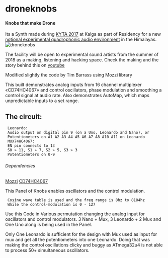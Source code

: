 # droneknobs
#### Knobs that make Drone

Its a Synth made during [KYTA 2017](https://issuu.com/shazeb/docs/kyta_2017_catalog) at Kalga as part of Residency for a new [notional experimental quadrophonic audio environment](https://sound.codes/works/kyta-karma-quad/) in the Himalayas. 
![droneknobs](https://i.imgur.com/QMfgMAg.jpg)

The facility will be open to experimental sound artists from the summer of 2018 as a making,  listening and hacking space. 
Check the making and the story behind this on [youtube](https://www.youtube.com/watch?v=MHGiTG6djZ0)



Modified slightly the code by Tim Barrass using Mozzi library


This built demonstrates analog inputs from 16 channel multiplexer «CD74HC4067» and control oscillators, phase modulation and smoothing a control signal at audio rate. Also demonstrates AutoMap, which maps unpredictable inputs to a set range.
 
  ## The circuit:
     Leonardo: 
     Audio output on digital pin 9 (on a Uno, Leonardo and Nano), or 
     Potentiometers on A1 A2 A3 A4 A5 A6 A7 A8 A10 A11 on Leonardo
     MUX74HC4067:
     EN pin connects to 13
     S0 » 11, S1 » 7, S2 » 5, S3 » 3
     Potentiometers on 0-9
 
###### Dependencies 
[Mozzi](http://sensorium.github.com/Mozzi/)
[CD74HC4067](https://github.com/pAIgn10/MUX74HC4067)



This Panel of Knobs enables oscillators and the control modulation. 

     Cosine wave table is used and the freq range is 8hz to 8184hz
     While the control-modulation is 0 - 127

Use this Code in Various permutation changing the analog input for oscillators and control modulators.
3 Nano + Mux, 3 Leonardo + 2 Mux and One Uno along is being used in the Panel.

Only One Leonardo is sufficient for the design with Mux used as input for mux and get all the potentiometers into one Leonardo. Doing that was making the control oscillations clicky and buggy as ATmega32u4 is not able to process 50+ simultaneous oscillators.
